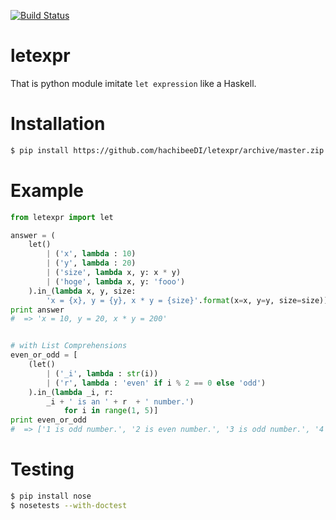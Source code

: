 
[![Build Status](https://travis-ci.org/hachibeeDI/letexpr.png?branch=master)](https://travis-ci.org/hachibeeDI/letexpr)

# letexpr

That is python module imitate `let expression` like a Haskell.


# Installation

```bash
$ pip install https://github.com/hachibeeDI/letexpr/archive/master.zip
```


# Example

```python
from letexpr import let

answer = (
    let()
        | ('x', lambda : 10)
        | ('y', lambda : 20)
        | ('size', lambda x, y: x * y)
        | ('hoge', lambda x, y: 'fooo')
    ).in_(lambda x, y, size:
        'x = {x}, y = {y}, x * y = {size}'.format(x=x, y=y, size=size))
print answer
#  => 'x = 10, y = 20, x * y = 200'


# with List Comprehensions
even_or_odd = [
    (let()
        | ('_i', lambda : str(i))
        | ('r', lambda : 'even' if i % 2 == 0 else 'odd')
    ).in_(lambda _i, r:
        _i + ' is an ' + r  + ' number.')
            for i in range(1, 5)]
print even_or_odd
#  => ['1 is odd number.', '2 is even number.', '3 is odd number.', '4 is even number.']
```

# Testing


```bash
$ pip install nose
$ nosetests --with-doctest
```
